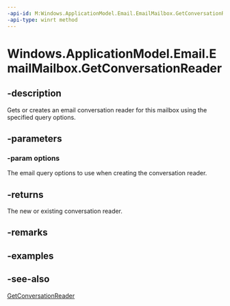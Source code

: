 ```yaml
---
-api-id: M:Windows.ApplicationModel.Email.EmailMailbox.GetConversationReader(Windows.ApplicationModel.Email.EmailQueryOptions)
-api-type: winrt method
---
```


<!-- Method syntax
public Windows.ApplicationModel.Email.EmailConversationReader GetConversationReader(Windows.ApplicationModel.Email.EmailQueryOptions options)
-->

# Windows.ApplicationModel.Email.EmailMailbox.GetConversationReader

## -description
Gets or creates an email conversation reader for this mailbox using the specified query options.

## -parameters
### -param options
The email query options to use when creating the conversation reader.

## -returns
The new or existing conversation reader.

## -remarks

## -examples

## -see-also
[GetConversationReader](emailmailbox_getconversationreader_388570943.md)
